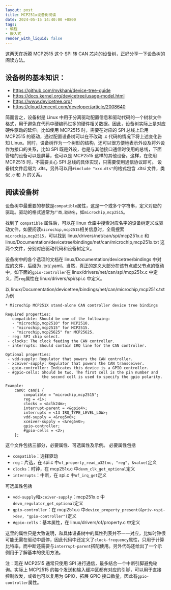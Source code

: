 ```yaml
---
layout: post
title: MCP251x设备树阅读
date: 2024-05-15 14:40:00 +0800
tags: 
- 编程
- 嵌入式
render_with_liquid: false
---
```


这两天在折腾 MCP2515 这个 SPI 转 CAN 芯片的设备树，正好分享一下设备树的阅读方法。

## 设备树的基本知识：
- <https://github.com/mykhani/device-tree-guide>
- <https://docs.kernel.org/devicetree/usage-model.html>
- <https://www.devicetree.org/>
- <https://cloud.tencent.com/developer/article/2008640>

简而言之，设备树是 Linux 中用于分离驱动配置信息和驱动代码的一个树状文件格式，用于避免在代码中硬编码过多的硬件相关数据。因此，设备树实际上是对应硬件驱动的延伸。比如使用 MCP2515 时，需要在对应的 SPI 总线上启用 MCP2515 的驱动，通过配置设备树可以在不改动 .c 代码的情况下将上述变化告知 Linux。同时，设备树作为一个树形的结构，还可以很方便地表示外设及将外设作为接口的关系，比如 SPI 既是外设，也是与其他接口通信时使用的总线，下面管辖的设备可以是屏幕，也可以是 MCP2515 这样的其他设备。这样，在使用 MCP2515 时，不需要关心 SPI 总线的具体实现，只需要使用通信协议即可。
设备树文件后缀为 .dts，另外可以用`#include "xxx.dts"`的格式包含 .dtsi 文件，类似 .c 和 .h 的关系。

## 阅读设备树

设备树中最重要的参数是`compatible`属性，这是一个或多个字符串，定义对应的驱动。驱动的格式通常为`厂商,驱动名`，如`microchip,mcp2515`。

找到了 `compatible` 属性后，可以在 linux 仓库中搜索对应名字的设备树定义或驱动文件，如要阅读`microchip,mcp2515`相关信息时，全局搜索`microchip,mcp2515`，可以找到 linux/drivers/net/can/spi/mcp251x.c 和 linux/Documentation/devicetree/bindings/net/can/microchip,mcp251x.txt 这两个文件，分别对应驱动代码和设备树定义。

设备树中的各个选项的文档在 linux/Documentation/devicetree/bindings 中对应的文件，后缀为 .txt/.yaml。当然，真正的定义大部分在该节点或父节点的驱动中，如下面的`gpio-controller`在 linux/drivers/net/can/spi/mcp251x.c 中定义，而`reg`属性在 linux/drivers/spi/spi.c 中定义。

以 linux/Documentation/devicetree/bindings/net/can/microchip,mcp251x.txt 为例

```
* Microchip MCP251X stand-alone CAN controller device tree bindings

Required properties:
 - compatible: Should be one of the following:
   - "microchip,mcp2510" for MCP2510.
   - "microchip,mcp2515" for MCP2515.
   - "microchip,mcp25625" for MCP25625.
 - reg: SPI chip select.
 - clocks: The clock feeding the CAN controller.
 - interrupts: Should contain IRQ line for the CAN controller.

Optional properties:
 - vdd-supply: Regulator that powers the CAN controller.
 - xceiver-supply: Regulator that powers the CAN transceiver.
 - gpio-controller: Indicates this device is a GPIO controller.
 - #gpio-cells: Should be two. The first cell is the pin number and
                the second cell is used to specify the gpio polarity.

Example:
	can0: can@1 {
		compatible = "microchip,mcp2515";
		reg = <1>;
		clocks = <&clk24m>;
		interrupt-parent = <&gpio4>;
		interrupts = <13 IRQ_TYPE_LEVEL_LOW>;
		vdd-supply = <&reg5v0>;
		xceiver-supply = <&reg5v0>;
		gpio-controller;
		#gpio-cells = <2>;
	};
```

这个文件包括三部分，必要属性、可选属性及示例。
必要属性包括

- `compatible`：选择驱动
- `reg`：片选，在 spi.c 中`of_property_read_u32(nc, "reg", &value)`定义
- `clocks`：时钟，在 mcp251x.c 中`devm_clk_get_optional`定义
- `interrupts`：中断，在 spi.c 中`of_irq_get`定义

可选属性包括

- `vdd-supply`和`xceiver-supply`：mcp251x.c 中`devm_regulator_get_optional`定义
- `gpio-controller`：在 mcp251x.c 中`device_property_present(&priv->spi->dev, "gpio-controller")`定义
- `#gpio-cells`：基本属性，在 linux/drivers/of/property.c 中定义

这里的属性只是大致说明，和具体设备树中的属性列表并不一一对应，比如时钟很可能无需在驱动中启停，因此代码中还定义了`clock-frequency`属性，只用于计算比特率，而中断还需要与`interrupt-parent`搭配使用。另外代码还给出了一个示例用于了解基本的使用方法。

注：现在 MCP2515 通常只使用 SPI 进行通信，最多结合一个中断引脚避免轮询。实际上 MCP2515 的每个发送和输入缓冲区都有对应的引脚，可以用于直接控制收发，或者也可以复用为 GPIO，拓展 GPIO 接口数量，因此有`gpio-controller`属性。

